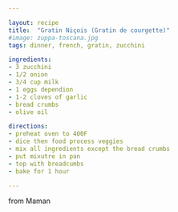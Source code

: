 ```yaml
---

layout: recipe
title:  "Gratin Niçois (Gratin de courgette)"
#image: zuppa-toscana.jpg
tags: dinner, french, gratin, zucchini

ingredients:
- 3 zucchini
- 1/2 onion
- 3/4 cup milk
- 1 eggs dependion
- 1-2 cloves of garlic
- bread crumbs
- olive oil

directions:
- preheat oven to 400F
- dice then food process veggies
- mix all ingredients except the bread crumbs
- put mixutre in pan
- top with breadcumbs
- bake for 1 hour

---
```


from Maman
